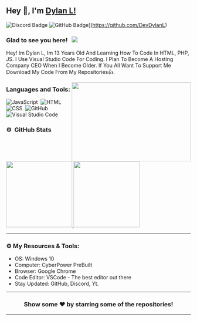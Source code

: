 ## Hey 👋, I'm [Dylan L!](https://github.com/DevDylanL)

![Discord Badge](https://img.shields.io/badge/-Discord-0e76a8?style=flat-square&logo=Discord&logoColor=white)
![GitHub Badge](https://img.shields.io/badge/-GitHub-ffffff?style=flat-square&logo=Github&logoColor=black)](https://github.com/DevDylanL)

### Glad to see you here! &nbsp; ![](https://komarev.com/ghpvc/?username=DevDylanL&label=Views&color=blue&style=plastic)

Hey! Im Dylan L, Im 13 Years Old And Learning How To Code In HTML, PHP, JS. I Use Visual Studio Code For Coding. I Plan To Become A Hosting Company CEO When I Become Older. If You All Want To Support Me Download My Code From My Repositories👍. 

<img align="right" height="215" width="325" alt="" src="https://cdn.dribbble.com/users/416610/screenshots/4801105/coding_desk_flat_vector_ui_ux_design_illustration_motion_animation_gif2.gif" />

### Languages and Tools:

![JavaScript](https://img.shields.io/badge/-JavaScript-333333?style=flat&logo=javascript)&nbsp;
![HTML](https://img.shields.io/badge/-HTML-333333?style=flat&logo=HTML5)&nbsp;
![CSS](https://img.shields.io/badge/-CSS-333333?style=flat&logo=CSS3&logoColor=1572B6)&nbsp;
![GitHub](https://img.shields.io/badge/-GitHub-333333?style=flat&logo=github)&nbsp;
![Visual Studio Code](https://img.shields.io/badge/-Visual%20Studio%20Code-333333?style=flat&logo=visual-studio-code&logoColor=007ACC)&nbsp;

### ⚙️ &nbsp;GitHub Stats

<p align="left">
<a href="https://github.com/DevDylanL">
  <img height="180em" src="https://github-readme-stats-eight-theta.vercel.app/api?username=DevDylanL&show_icons=true&theme=react&include_all_commits=true&count_private=true"/>
  <img height="180em" src="https://github-readme-stats-eight-theta.vercel.app/api/top-langs/?username=DevDylanL&layout=compact&langs_count=8&theme=react"/>
</a>
</p>

---

### ⚙️ My Resources & Tools:

- OS: Windows 10
- Computer: CyberPower PreBuilt
- Browser: Google Chrome
- Code Editor: VSCode - The best editor out there
- Stay Updated: GitHub, Discord, Yt.

---

<h3 align=center>Show some ❤️ by starring some of the repositories!</h3>

---
